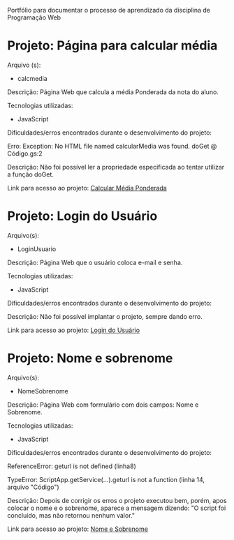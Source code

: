 Portfólio para documentar o processo de aprendizado da disciplina de Programação Web

<h1>Projeto: Página para calcular média</h1>

Arquivo (s):
<ul>
   <li>calcmedia</li>
</ul>

Descrição: Página Web que calcula a média Ponderada da nota do aluno.

Tecnologias utilizadas:

<ul>
   <li>JavaScript</li>
</ul>

Dificuldades/erros encontrados durante o desenvolvimento do projeto:

Erro: Exception: No HTML file named calcularMedia was found.
doGet @ Código.gs:2

Descrição: Não foi possível ler a propriedade especificada ao tentar utilizar a função doGet.

Link para acesso ao projeto:
<a href="https://script.google.com/macros/s/AKfycbytu8aXXlYJEU0qMEGm8d2rPU8OlsLOJU-aEATKlHRJ3i9lVd2OR9M7I4DjHCJU6SP3UA/exec">Calcular Média Ponderada</a>


<h1>Projeto: Login do Usuário</h1>

Arquivo(s):
<ul>
	<li>LoginUsuario</li>
</ul>

Descrição: Página Web que o usuário coloca e-mail e senha.

Tecnologias utilizadas:

<ul>
	<li>JavaScript</li>
</ul>

Dificuldades/erros encontrados durante o desenvolvimento do projeto:

Descrição: Não foi possível implantar o projeto, sempre dando erro.

Link para acesso ao projeto:
<a href="https://script.google.com/macros/s/AKfycbyEZLgL6P6d1M2_2Bc_U-IUNzgBpl_NyqgwxcgRCaWHUw73nFvCDIz68RfXUK3bk4lf5w/exec">Login do Usuário</a>

<h1>Projeto: Nome e sobrenome</h1>

Arquivo(s):
<ul>
	<li>NomeSobrenome</li>
</ul>

Descrição: Página Web com formulário com dois campos: Nome e Sobrenome.

Tecnologias utilizadas:

<ul>
	<li>JavaScript</li>
</ul>

Dificuldades/erros encontrados durante o desenvolvimento do projeto:

ReferenceError: geturl is not defined (linha8)

TypeError: ScriptApp.getService(...).geturl is not a function (linha 14, arquivo "Código")

Descrição: Depois de corrigir os erros o projeto executou bem, porém, apos colocar o nome e o sobrenome, aparece a mensagem dizendo: "O script foi concluído, mas não retornou nenhum valor."

Link para acesso ao projeto:
<a href="https://script.google.com/macros/s/AKfycbyRHHnvyrU4OXJ5-aLuIu9Ea7yMNsBL3RtPkCYyvooe7wr1DZqb_FNHf93FeKTvjIsLcA/exec">Nome e Sobrenome</a>
